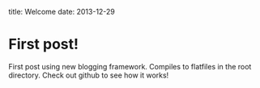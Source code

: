 title: Welcome
date: 2013-12-29

# First post!
First post using new blogging framework. Compiles to flatfiles in the root directory. Check out github to see how it works!